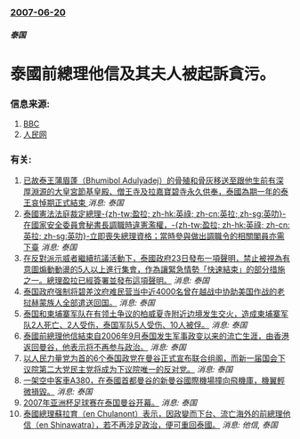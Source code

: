 ### [2007-06-20](/news/2007/06/20/index.md)

##### 泰国
# 泰國前總理他信及其夫人被起訴貪污。




### 信息来源:

1. [BBC](http://news.bbc.co.uk/2/hi/in_depth/6224928.stm)
2. [人民网](http://world.people.com.cn/GB/1029/42354/5895808.html)

### 有关:

1. [已故泰王蒲眉蓬（Bhumibol Adulyadej）的骨殖和骨灰移送至跟他生前有深厚淵源的大皇宮節基皇殿、僧王寺及拉嘉寶碧寺永久供奉，泰國為期一年的泰王哀悼期正式結束 ](/zh/news/2017/10/29/已故泰王蒲眉蓬-Bhumibol-Adulyadej-的骨殖和骨灰移送至跟他生前有深厚淵源的大皇宮節基皇殿-僧王寺及拉嘉.md) _消息: 泰国_
2. [ 泰國憲法法庭裁定總理-{zh-tw:盈拉; zh-hk:英祿; zh-cn:英拉; zh-sg:英叻}-在國家安全委員會秘書長調職時違憲濫權，-{zh-tw:盈拉; zh-hk:英祿; zh-cn:英拉; zh-sg:英叻}-立即喪失總理資格；當時參與做出調職令的相關閣員亦需下臺](/zh/news/2014/05/7/泰國憲法法庭裁定總理-zh-tw-盈拉-zh-hk-英祿-zh-cn-英拉-zh-sg-英叻-在國家安全委員.md) _消息: 泰国_
3. [ 在反對派示威者繼續抗議活動下，泰國政府23日發布一項聲明，禁止被視為有意圖煽動動盪的5人以上進行集會，作為讓緊急情勢「快速結束」的部分措施之一。總理盈拉已經簽署並發布這項聲明。](/zh/news/2014/01/23/在反對派示威者繼續抗議活動下-泰國政府23日發布一項聲明-禁止被視為有意圖煽動動盪的5人以上進行集會-作為讓緊急情勢.md) _消息: 泰国_
4. [泰国政府强制将碧差汶府难民营当中近4000名曾在越战中协助美国作战的老挝赫蒙族人全部遣送回国。](/zh/news/2009/12/28/泰国政府强制将碧差汶府难民营当中近4000名曾在越战中协助美国作战的老挝赫蒙族人全部遣送回国.md) _消息: 泰国_
5. [泰国和柬埔寨军队在有领土争议的柏威夏寺附近边境发生交火，造成柬埔寨军队2人死亡、2人受伤，泰国军队5人受伤、10人被俘。](/zh/news/2008/10/15/泰国和柬埔寨军队在有领土争议的柏威夏寺附近边境发生交火-造成柬埔寨军队2人死亡-2人受伤-泰国军队5人受伤-10人被俘.md) _消息: 泰国_
6. [泰國前總理他信結束自2006年9月泰国发生军事政变以来的流亡生涯，由香港返回曼谷，他表示将不再参与政治。](/zh/news/2008/02/28/泰國前總理他信結束自2006年9月泰国发生军事政变以来的流亡生涯-由香港返回曼谷-他表示将不再参与政治.md) _消息: 泰国_
7. [以人民力量党为首的6个泰国政党在曼谷正式宣布联合组阁，而新一届国会下议院第二大党民主党将成为下议院唯一的反对党。](/zh/news/2008/01/19/以人民力量党为首的6个泰国政党在曼谷正式宣布联合组阁-而新一届国会下议院第二大党民主党将成为下议院唯一的反对党.md) _消息: 泰国_
8. [一架空中客車A380，在泰國首都曼谷的新曼谷國際機場撞向飛機庫，機翼輕微損毀。](/zh/news/2007/09/1/一架空中客車A380-在泰國首都曼谷的新曼谷國際機場撞向飛機庫-機翼輕微損毀.md) _消息: 泰国_
9. [2007年亚洲杯足球赛在泰国曼谷开幕。](/zh/news/2007/07/7/2007年亚洲杯足球赛在泰国曼谷开幕.md) _消息: 泰国_
10. [泰國總理蘇拉育（en Chulanont）表示，因政變而下台、流亡海外的前總理他信（en Shinawatra），若不再涉足政治，便可重回泰國。](/zh/news/2007/01/22/泰國總理蘇拉育-en-Chulanont-表示-因政變而下台-流亡海外的前總理他信-en-Shinawatra-若不再.md) _消息: 他信, 泰国_
